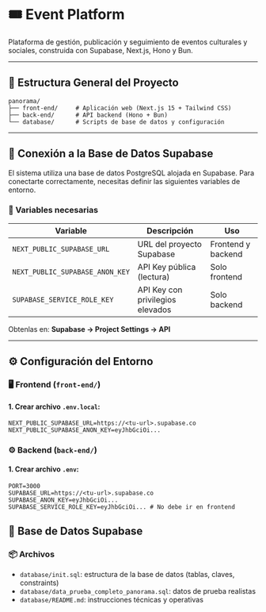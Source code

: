 
# 🎟️ Event Platform

Plataforma de gestión, publicación y seguimiento de eventos culturales y sociales, construida con Supabase, Next.js, Hono y Bun.

---

## 📁 Estructura General del Proyecto

```
panorama/
├── front-end/     # Aplicación web (Next.js 15 + Tailwind CSS)
├── back-end/      # API backend (Hono + Bun)
└── database/      # Scripts de base de datos y configuración
```

---

## 🔐 Conexión a la Base de Datos Supabase

El sistema utiliza una base de datos PostgreSQL alojada en Supabase. Para conectarte correctamente, necesitas definir las siguientes variables de entorno.

### 🔑 Variables necesarias

| Variable                         | Descripción                                | Uso                  |
|----------------------------------|--------------------------------------------|----------------------|
| `NEXT_PUBLIC_SUPABASE_URL`       | URL del proyecto Supabase                  | Frontend y backend   |
| `NEXT_PUBLIC_SUPABASE_ANON_KEY`  | API Key pública (lectura)                  | Solo frontend        |
| `SUPABASE_SERVICE_ROLE_KEY`      | API Key con privilegios elevados           | Solo backend         |

Obtenlas en: **Supabase → Project Settings → API**

---

## ⚙️ Configuración del Entorno

### 🖥️ Frontend (`front-end/`)

#### 1. Crear archivo `.env.local`:

```env
NEXT_PUBLIC_SUPABASE_URL=https://<tu-url>.supabase.co
NEXT_PUBLIC_SUPABASE_ANON_KEY=eyJhbGciOi...
```

### ⚙️ Backend (`back-end/`)

#### 1. Crear archivo `.env`:

```env
PORT=3000
SUPABASE_URL=https://<tu-url>.supabase.co
SUPABASE_ANON_KEY=eyJhbGciOi...
SUPABASE_SERVICE_ROLE_KEY=eyJhbGciOi... # No debe ir en frontend
```

## 🧱 Base de Datos Supabase

### 📦 Archivos

- `database/init.sql`: estructura de la base de datos (tablas, claves, constraints)
- `database/data_prueba_completo_panorama.sql`: datos de prueba realistas
- `database/README.md`: instrucciones técnicas y operativas